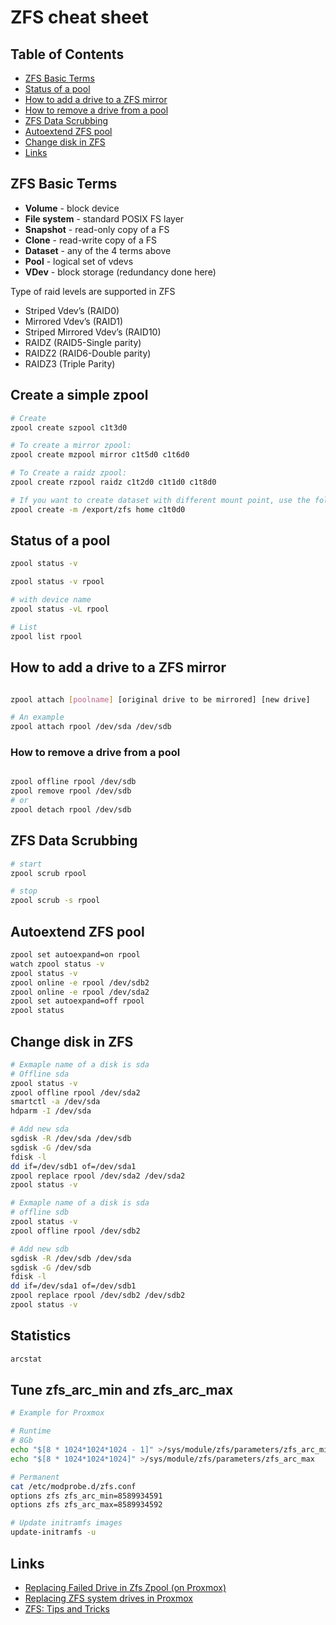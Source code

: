 # ZFS cheat sheet

## Table of Contents

* [ZFS Basic Terms](#zfs-basic-terms)
* [Status of a pool](#status-of-a-pool)
* [How to add a drive to a ZFS mirror](#how-to-add-a-drive-to-a-zfs-mirror)
* [How to remove a drive from a pool](#how-to-remove-a-drive-from-a-pool)
* [ZFS Data Scrubbing](#zfs-data-scrubbing)
* [Autoextend ZFS pool](#autoextend-zfs-pool)
* [Change disk in ZFS](#change-disk-in-zfs)
* [Links](#links)

## ZFS Basic Terms

* **Volume** - block device
* **File system** - standard POSIX FS layer
* **Snapshot** - read-only copy of a FS
* **Clone** - read-write copy of a FS
* **Dataset** - any of the 4 terms above
* **Pool** - logical set of vdevs
* **VDev** - block storage (redundancy done here)

Type of raid levels are supported in ZFS

* Striped Vdev’s (RAID0)
* Mirrored Vdev’s (RAID1)
* Striped Mirrored Vdev’s (RAID10)
* RAIDZ (RAID5-Single parity)
* RAIDZ2 (RAID6-Double parity)
* RAIDZ3 (Triple Parity)

## Create a simple zpool

```bash
# Create
zpool create szpool c1t3d0

# To create a mirror zpool:
zpool create mzpool mirror c1t5d0 c1t6d0

# To Create a raidz zpool:
zpool create rzpool raidz c1t2d0 c1t1d0 c1t8d0

# If you want to create dataset with different mount point, use the following command.
zpool create -m /export/zfs home c1t0d0
```

## Status of a pool

```bash
zpool status -v 

zpool status -v rpool

# with device name
zpool status -vL rpool

# List
zpool list rpool
```

## How to add a drive to a ZFS mirror

```bash

zpool attach [poolname] [original drive to be mirrored] [new drive]

# An example
zpool attach rpool /dev/sda /dev/sdb
```

### How to remove a drive from a pool

```bash

zpool offline rpool /dev/sdb
zpool remove rpool /dev/sdb
# or
zpool detach rpool /dev/sdb
```

## ZFS Data Scrubbing

```bash
# start
zpool scrub rpool

# stop
zpool scrub -s rpool
```

## Autoextend ZFS pool

```bash
zpool set autoexpand=on rpool
watch zpool status -v
zpool status -v
zpool online -e rpool /dev/sdb2
zpool online -e rpool /dev/sda2
zpool set autoexpand=off rpool
zpool status
```

## Change disk in ZFS

```bash
# Exmaple name of a disk is sda
# Offline sda
zpool status -v
zpool offline rpool /dev/sda2
smartctl -a /dev/sda
hdparm -I /dev/sda

# Add new sda
sgdisk -R /dev/sda /dev/sdb
sgdisk -G /dev/sda
fdisk -l
dd if=/dev/sdb1 of=/dev/sda1
zpool replace rpool /dev/sda2 /dev/sda2
zpool status -v

# Exmaple name of a disk is sda
# offline sdb
zpool status -v
zpool offline rpool /dev/sdb2

# Add new sdb
sgdisk -R /dev/sdb /dev/sda
sgdisk -G /dev/sdb
fdisk -l
dd if=/dev/sda1 of=/dev/sdb1
zpool replace rpool /dev/sdb2 /dev/sdb2
zpool status -v
```

## Statistics

```bash
arcstat
```

## Tune zfs_arc_min and zfs_arc_max

```bash
# Example for Proxmox

# Runtime 
# 8Gb
echo "$[8 * 1024*1024*1024 - 1]" >/sys/module/zfs/parameters/zfs_arc_min
echo "$[8 * 1024*1024*1024]" >/sys/module/zfs/parameters/zfs_arc_max

# Permanent
cat /etc/modprobe.d/zfs.conf
options zfs zfs_arc_min=8589934591
options zfs zfs_arc_max=8589934592

# Update initramfs images
update-initramfs -u
```

## Links

* [Replacing Failed Drive in Zfs Zpool (on Proxmox)](https://edmondscommerce.github.io/replacing-failed-drive-in-zfs-zpool-on-proxmox/)
* [Replacing ZFS system drives in Proxmox](https://www.oxcrag.net/2018/09/02/replacing-zfs-system-drives-in-proxmox/)
* [ZFS: Tips and Tricks](https://pve.proxmox.com/wiki/ZFS:_Tips_and_Tricks#Replacing_a_failed_disk_in_the_root_pool)
